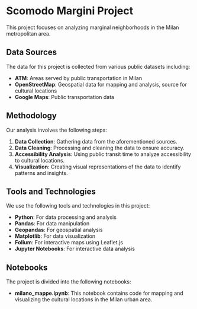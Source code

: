 # Scomodo Margini Project

This project focuses on analyzing marginal neighborhoods in the Milan metropolitan area. 

## Data Sources

The data for this project is collected from various public datasets including:

- **ATM**: Areas served by public transportation in Milan
- **OpenStreetMap**: Geospatial data for mapping and analysis, source for cultural locations
- **Google Maps**: Public transportation data

## Methodology

Our analysis involves the following steps:

1. **Data Collection**: Gathering data from the aforementioned sources.
2. **Data Cleaning**: Processing and cleaning the data to ensure accuracy.
3. **Accessibility Analysis**: Using public transit time to analyze accessibility to cultural locations.
4. **Visualization**: Creating visual representations of the data to identify patterns and insights.

## Tools and Technologies

We use the following tools and technologies in this project:

- **Python**: For data processing and analysis
- **Pandas**: For data manipulation
- **Geopandas**: For geospatial analysis
- **Matplotlib**: For data visualization
- **Folium**: For interactive maps using Leaflet.js
- **Jupyter Notebooks**: For interactive data analysis

## Notebooks

The project is divided into the following notebooks:

 
- **milano_mappe.ipynb**: This notebook contains code for mapping and visualizing the cultural locations in the Milan urban area.


